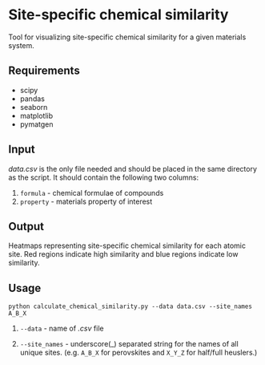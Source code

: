 # Site-specific chemical similarity
Tool for visualizing site-specific chemical similarity for a given materials system. 


## Requirements
- scipy
- pandas
- seaborn
- matplotlib
- pymatgen

## Input
<em>data.csv</em> is the only file needed and should be placed in the same directory as the script. It should contain the following two columns:
1. `formula` - chemical formulae of compounds
2. `property` - materials property of interest

## Output
Heatmaps representing site-specific chemical similarity for each atomic site. Red regions indicate high similarity and blue regions indicate low similarity.

## Usage

```
python calculate_chemical_similarity.py --data data.csv --site_names A_B_X
```

1. `--data` - name of <em>.csv</em> file

2. `--site_names` -  underscore(\_) separated string for the names of all unique sites. (e.g. `A_B_X` for perovskites and `X_Y_Z` for half/full heuslers.)

